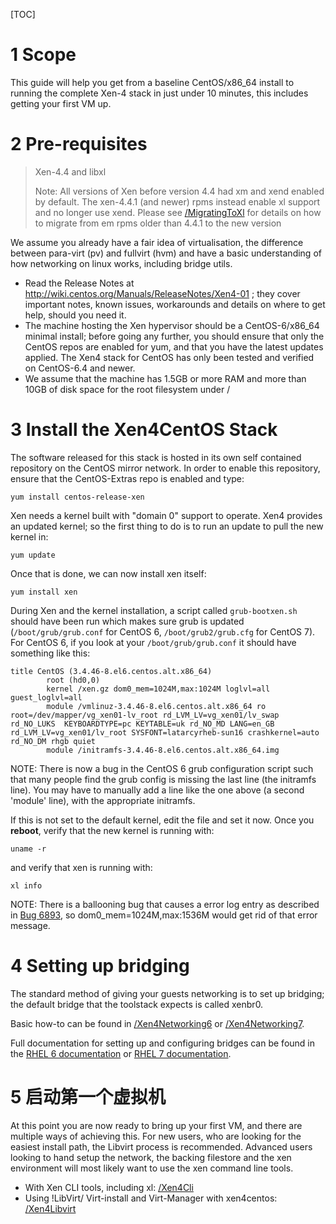 [TOC]

# 1 Scope

This guide will help you get from a baseline CentOS/x86_64 install to running the complete Xen-4 stack in just under 10 minutes, this includes getting your first VM up.


# 2 Pre-requisites

> Xen-4.4 and libxl
> 
> Note: All versions of Xen before version 4.4 had xm and xend enabled by default. The xen-4.4.1 (and newer) rpms instead enable xl support and no longer use xend. Please see [/MigratingToXl](https://wiki.centos.org/HowTos/Xen/Xen4QuickStart/MigratingToXl) for details on how to migrate from em rpms older than 4.4.1 to the new version

We assume you already have a fair idea of virtualisation, the difference between para-virt (pv) and fullvirt (hvm) and have a basic understanding of how networking on linux works, including bridge utils.

* Read the Release Notes at http://wiki.centos.org/Manuals/ReleaseNotes/Xen4-01 ; they cover important notes, known issues, workarounds and details on where to get help, should you need it.
* The machine hosting the Xen hypervisor should be a CentOS-6/x86_64 minimal install; before going any further, you should ensure that only the CentOS repos are enabled for yum, and that you have the latest updates applied. The Xen4 stack for CentOS has only been tested and verified on CentOS-6.4 and newer.
* We assume that the machine has 1.5GB or more RAM and more than 10GB of disk space for the root filesystem under /

# 3 Install the Xen4CentOS Stack

The software released for this stack is hosted in its own self contained repository on the CentOS mirror network. In order to enable this repository, ensure that the CentOS-Extras repo is enabled and type:

    yum install centos-release-xen

Xen needs a kernel built with "domain 0" support to operate. Xen4 provides an updated kernel; so the first thing to do is to run an update to pull the new kernel in:

    yum update

Once that is done, we can now install xen itself:

    yum install xen

During Xen and the kernel installation, a script called `grub-bootxen.sh` should have been run which makes sure grub is updated (`/boot/grub/grub.conf` for CentOS 6, `/boot/grub2/grub.cfg` for CentOS 7). For CentOS 6, if you look at your `/boot/grub/grub.conf` it should have something like this:

    title CentOS (3.4.46-8.el6.centos.alt.x86_64)
            root (hd0,0)
            kernel /xen.gz dom0_mem=1024M,max:1024M loglvl=all guest_loglvl=all
            module /vmlinuz-3.4.46-8.el6.centos.alt.x86_64 ro root=/dev/mapper/vg_xen01-lv_root rd_LVM_LV=vg_xen01/lv_swap rd_NO_LUKS  KEYBOARDTYPE=pc KEYTABLE=uk rd_NO_MD LANG=en_GB rd_LVM_LV=vg_xen01/lv_root SYSFONT=latarcyrheb-sun16 crashkernel=auto rd_NO_DM rhgb quiet
            module /initramfs-3.4.46-8.el6.centos.alt.x86_64.img

NOTE: There is now a bug in the CentOS 6 grub configuration script such that many people find the grub config is missing the last line (the initramfs line). You may have to manually add a line like the one above (a second 'module' line), with the appropriate initramfs.

If this is not set to the default kernel, edit the file and set it now. Once you **reboot**, verify that the new kernel is running with:

    uname -r

and verify that xen is running with:

    xl info

NOTE: There is a ballooning bug that causes a error log entry as described in [Bug 6893](http://bugs.centos.org/view.php?id=6893), so dom0_mem=1024M,max:1536M would get rid of that error message.

# 4 Setting up bridging

The standard method of giving your guests networking is to set up bridging; the default bridge that the toolstack expects is called xenbr0.

Basic how-to can be found in [/Xen4Networking6](https://wiki.centos.org/HowTos/Xen/Xen4QuickStart/Xen4Networking6) or [/Xen4Networking7](https://wiki.centos.org/HowTos/Xen/Xen4QuickStart/Xen4Networking7).

Full documentation for setting up and configuring bridges can be found in the [RHEL 6 documentation](https://access.redhat.com/documentation/en-US/Red_Hat_Enterprise_Linux/6/html/Deployment_Guide/s2-networkscripts-interfaces_network-bridge.html) or [RHEL 7 documentation](https://access.redhat.com/documentation/en-US/Red_Hat_Enterprise_Linux/7/html/Networking_Guide/ch-Configure_Network_Bridging.html).

# 5 启动第一个虚拟机

At this point you are now ready to bring up your first VM, and there are multiple ways of achieving this. For new users, who are looking for the easiest install path, the Libvirt process is recommended. Advanced users looking to hand setup the network, the backing filestore and the xen environment will most likely want to use the xen command line tools.

* With Xen CLI tools, including xl: [/Xen4Cli](https://wiki.centos.org/HowTos/Xen/Xen4QuickStart/Xen4Cli)
* Using !LibVirt/ Virt-install and Virt-Manager with xen4centos: [/Xen4Libvirt](https://wiki.centos.org/HowTos/Xen/Xen4QuickStart/Xen4Libvirt)


